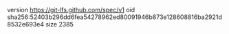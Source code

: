 version https://git-lfs.github.com/spec/v1
oid sha256:52403b296dd6fea54278962ed80091946b873e128608816ba2921d8532e693e4
size 2385
